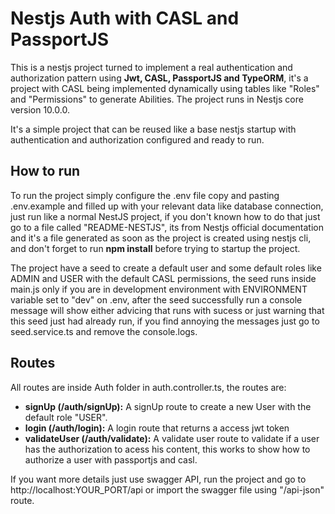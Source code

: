 
# Nestjs Auth with CASL and PassportJS

This is a nestjs project turned to implement a real authentication and authorization pattern using **Jwt, CASL, PassportJS and TypeORM**, it's a project with CASL being implemented dynamically using tables like "Roles" and "Permissions" to generate Abilities. The project runs in Nestjs core  version 10.0.0.

It's a simple project that can be reused like a base nestjs startup with authentication and authorization configured and ready to run.

## How to run
To run the project simply configure the .env file copy and pasting .env.example and filled up with your relevant data like database connection, just run like a normal NestJS project, if you don't known how to do that just go to a file called "README-NESTJS", its from Nestjs official documentation and it's a file generated as soon as the project is created using nestjs cli, and don't forget to run **npm install** before trying to startup the project.

The project have a seed to create a default user and some default roles like ADMIN and USER with the default CASL permissions, the seed runs inside main.js only if you are in development environment with ENVIRONMENT variable set to "dev" on .env, after the seed successfully run a console message will show either advicing that runs with sucess or just warning that this seed just had already run, if you find annoying the messages just go to seed.service.ts and remove the console.logs.

## Routes
All routes are inside Auth folder in auth.controller.ts, the routes are:

- **signUp (/auth/signUp):** A signUp route to create a new User with the default role "USER".
- **login (/auth/login):** A login route that returns a access jwt token
- **validateUser (/auth/validate):** A validate user route to validate if a user has the authorization to acess his content, this works to show how to authorize a user with passportjs and casl.

If you want more details just use swagger API, run the project and go to http://localhost:YOUR_PORT/api or import the swagger file using "/api-json" route.